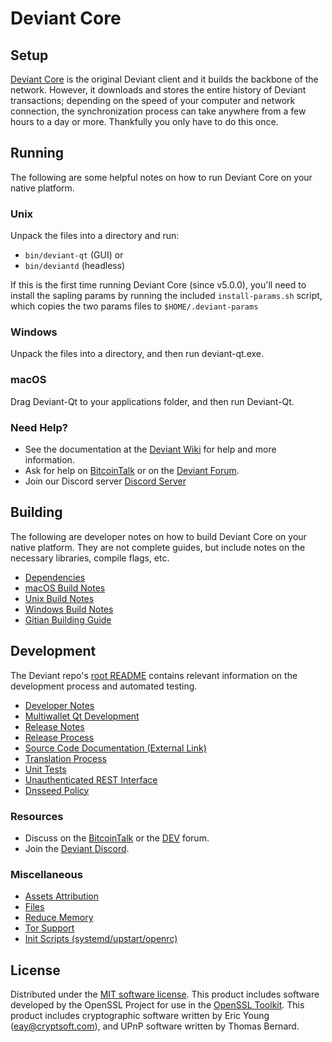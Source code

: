 Deviant Core
=============

Setup
---------------------
[Deviant Core](http://dev.io/wallet) is the original Deviant client and it builds the backbone of the network. However, it downloads and stores the entire history of Deviant transactions; depending on the speed of your computer and network connection, the synchronization process can take anywhere from a few hours to a day or more. Thankfully you only have to do this once.

Running
---------------------
The following are some helpful notes on how to run Deviant Core on your native platform.

### Unix

Unpack the files into a directory and run:

- `bin/deviant-qt` (GUI) or
- `bin/deviantd` (headless)

If this is the first time running Deviant Core (since v5.0.0), you'll need to install the sapling params by running the included `install-params.sh` script, which copies the two params files to `$HOME/.deviant-params`

### Windows

Unpack the files into a directory, and then run deviant-qt.exe.

### macOS

Drag Deviant-Qt to your applications folder, and then run Deviant-Qt.

### Need Help?

* See the documentation at the [Deviant Wiki](https://github.com/deviant/deviant/wiki)
for help and more information.
* Ask for help on [BitcoinTalk](https://bitcointalk.org/index.php?topic=1262920.0) or on the [Deviant Forum](http://forum.dev.io/).
* Join our Discord server [Discord Server](https://discord.dev.io)

Building
---------------------
The following are developer notes on how to build Deviant Core on your native platform. They are not complete guides, but include notes on the necessary libraries, compile flags, etc.

- [Dependencies](dependencies.md)
- [macOS Build Notes](build-osx.md)
- [Unix Build Notes](build-unix.md)
- [Windows Build Notes](build-windows.md)
- [Gitian Building Guide](gitian-building.md)

Development
---------------------
The Deviant repo's [root README](/README.md) contains relevant information on the development process and automated testing.

- [Developer Notes](developer-notes.md)
- [Multiwallet Qt Development](multiwallet-qt.md)
- [Release Notes](release-notes.md)
- [Release Process](release-process.md)
- [Source Code Documentation (External Link)](https://www.fuzzbawls.pw/deviant/doxygen/)
- [Translation Process](translation_process.md)
- [Unit Tests](unit-tests.md)
- [Unauthenticated REST Interface](REST-interface.md)
- [Dnsseed Policy](dnsseed-policy.md)

### Resources
* Discuss on the [BitcoinTalk](https://bitcointalk.org/index.php?topic=1262920.0) or the [DEV](http://forum.dev.io/) forum.
* Join the [Deviant Discord](https://discord.dev.io).

### Miscellaneous
- [Assets Attribution](assets-attribution.md)
- [Files](files.md)
- [Reduce Memory](reduce-memory.md)
- [Tor Support](tor.md)
- [Init Scripts (systemd/upstart/openrc)](init.md)

License
---------------------
Distributed under the [MIT software license](/COPYING).
This product includes software developed by the OpenSSL Project for use in the [OpenSSL Toolkit](https://www.openssl.org/). This product includes
cryptographic software written by Eric Young ([eay@cryptsoft.com](mailto:eay@cryptsoft.com)), and UPnP software written by Thomas Bernard.
